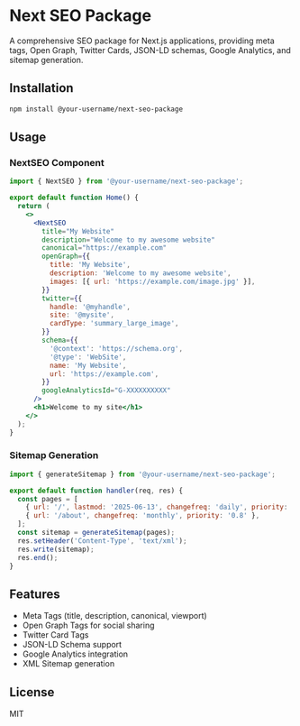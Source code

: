 # Next SEO Package

A comprehensive SEO package for Next.js applications, providing meta tags, Open Graph, Twitter Cards, JSON-LD schemas, Google Analytics, and sitemap generation.

## Installation

```bash
npm install @your-username/next-seo-package
```

## Usage

### NextSEO Component

```jsx
import { NextSEO } from '@your-username/next-seo-package';

export default function Home() {
  return (
    <>
      <NextSEO
        title="My Website"
        description="Welcome to my awesome website"
        canonical="https://example.com"
        openGraph={{
          title: 'My Website',
          description: 'Welcome to my awesome website',
          images: [{ url: 'https://example.com/image.jpg' }],
        }}
        twitter={{
          handle: '@myhandle',
          site: '@mysite',
          cardType: 'summary_large_image',
        }}
        schema={{
          '@context': 'https://schema.org',
          '@type': 'WebSite',
          name: 'My Website',
          url: 'https://example.com',
        }}
        googleAnalyticsId="G-XXXXXXXXXX"
      />
      <h1>Welcome to my site</h1>
    </>
  );
}
```

### Sitemap Generation

```jsx
import { generateSitemap } from '@your-username/next-seo-package';

export default function handler(req, res) {
  const pages = [
    { url: '/', lastmod: '2025-06-13', changefreq: 'daily', priority: '1.0' },
    { url: '/about', changefreq: 'monthly', priority: '0.8' },
  ];
  const sitemap = generateSitemap(pages);
  res.setHeader('Content-Type', 'text/xml');
  res.write(sitemap);
  res.end();
}
```

## Features

- Meta Tags (title, description, canonical, viewport)
- Open Graph Tags for social sharing
- Twitter Card Tags
- JSON-LD Schema support
- Google Analytics integration
- XML Sitemap generation

## License

MIT
